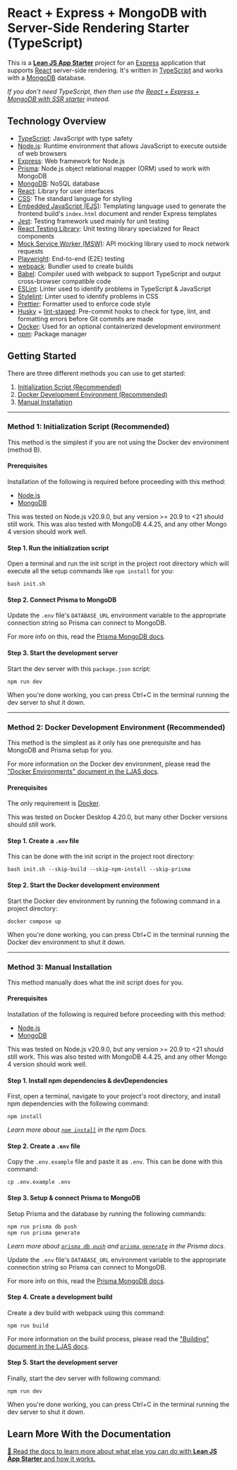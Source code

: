 # React + Express + MongoDB with Server-Side Rendering Starter (TypeScript)

This is a **[Lean JS App Starter](https://github.com/mattlean/lean-js-app-starter)** project for an [Express](https://expressjs.com) application that supports [React](https://react.dev) server-side rendering. It's written in [TypeScript](https://typescriptlang.org) and works with a [MongoDB](https://mongodb.com) database.

_If you don't need TypeScript, then then use the [React + Express + MongoDB with SSR starter](https://github.com/mattlean/lean-js-app-starter/tree/v1.0.0-dev/starters/react-express-mongo-ssr) instead._

## Technology Overview

-   [TypeScript](https://typescriptlang.org): JavaScript with type safety
-   [Node.js](https://nodejs.org): Runtime environment that allows JavaScript to execute outside of web browsers
-   [Express](https://expressjs.com): Web framework for Node.js
-   [Prisma](https://prisma.io): Node.js object relational mapper (ORM) used to work with MongoDB
-   [MongoDB](https://mongodb.com): NoSQL database
-   [React](https://react.dev): Library for user interfaces
-   [CSS](https://w3.org/Style/CSS/Overview.en.html): The standard language for styling
-   [Embedded JavaScript (EJS)](https://ejs.co): Templating language used to generate the frontend build's `index.html` document and render Express templates
-   [Jest](https://jestjs.io): Testing framework used mainly for unit testing
-   [React Testing Library](https://testing-library.com/docs/react-testing-library/intro): Unit testing library specialized for React components
-   [Mock Service Worker (MSW)](https://mswjs.io): API mocking library used to mock network requests
-   [Playwright](https://playwright.dev): End-to-end (E2E) testing
-   [webpack](https://webpack.js.org): Bundler used to create builds
-   [Babel](https://babeljs.io): Compiler used with webpack to support TypeScript and output cross-browser compatible code
-   [ESLint](https://eslint.org): Linter used to identify problems in TypeScript & JavaScript
-   [Stylelint](https://stylelint.io): Linter used to identify problems in CSS
-   [Prettier](https://prettier.io): Formatter used to enforce code style
-   [Husky](https://typicode.github.io/husky) + [lint-staged](https://github.com/okonet/lint-staged): Pre-commit hooks to check for type, lint, and formatting errors before Git commits are made
-   [Docker](https://docker.com): Used for an optional containerized development environment
-   [npm](https://npmjs.com): Package manager

## Getting Started

There are three different methods you can use to get started:

1. [Initialization Script (Recommended)](#method-1-initialization-script-recommended)
2. [Docker Development Environment (Recommended)](#method-2-docker-development-environment-recommended)
3. [Manual Installation](#method-3-manual-installation)

---

### Method 1: Initialization Script (Recommended)

This method is the simplest if you are not using the Docker dev environment (method B).

#### Prerequisites

Installation of the following is required before proceeding with this method:

-   [Node.js](https://nodejs.org/en/download/package-manager)
-   [MongoDB](hhttps://mongodb.com)

This was tested on Node.js v20.9.0, but any version >= 20.9 to <21 should still work. This was also tested with MongoDB 4.4.25, and any other Mongo 4 version should work well.

#### Step 1. Run the initialization script

Open a terminal and run the init script in the project root directory which will execute all the setup commands like `npm install` for you:

```console
bash init.sh
```

#### Step 2. Connect Prisma to MongoDB

Update the `.env` file's `DATABASE_URL` environment variable to the appropriate connection string so Prisma can connect to MongoDB.

For more info on this, read the [Prisma MongoDB docs](https://prisma.io/docs/orm/overview/databases/mongodb#connection-details).

#### Step 3. Start the development server

Start the dev server with this `package.json` script:

```console
npm run dev
```

When you're done working, you can press Ctrl+C in the terminal running the dev server to shut it down.

---

### Method 2: Docker Development Environment (Recommended)

This method is the simplest as it only has one prerequisite and has MongoDB and Prisma setup for you.

For more information on the Docker dev environment, please read the ["Docker Environments" document in the LJAS docs](https://github.com/mattlean/lean-js-app-starter/blob/v1.0.0-dev/docs/developing/docker-environments.md).

#### Prerequisites

The only requirement is [Docker](https://docker.com/get-started).

This was tested on Docker Desktop 4.20.0, but many other Docker versions should still work.

#### Step 1. Create a `.env` file

This can be done with the init script in the project root directory:

```console
bash init.sh --skip-build --skip-npm-install --skip-prisma
```

#### Step 2. Start the Docker development environment

Start the Docker dev environment by running the following command in a project directory:

```console
docker compose up
```

When you're done working, you can press Ctrl+C in the terminal running the Docker dev environment to shut it down.

---

### Method 3: Manual Installation

This method manually does what the init script does for you.

#### Prerequisites

Installation of the following is required before proceeding with this method:

-   [Node.js](https://nodejs.org/en/download/package-manager)
-   [MongoDB](hhttps://mongodb.com)

This was tested on Node.js v20.9.0, but any version >= 20.9 to <21 should still work. This was also tested with MongoDB 4.4.25, and any other Mongo 4 version should work well.

#### Step 1. Install npm dependencies & devDependencies

First, open a terminal, navigate to your project's root directory, and install npm dependencies with the following command:

```console
npm install
```

_Learn more about [`npm install`](https://docs.npmjs.com/cli/v10/commands/npm-install) in the npm Docs._

#### Step 2. Create a `.env` file

Copy the `.env.example` file and paste it as `.env`. This can be done with this command:

```console
cp .env.example .env
```

#### Step 3. Setup & connect Prisma to MongoDB

Setup Prisma and the database by running the following commands:

```console
npm run prisma db push
npm run prisma generate
```

_Learn more about [`prisma db push`](https://prisma.io/docs/orm/prisma-migrate/workflows/prototyping-your-schema) and [`prisma generate`](https://prisma.io/docs/orm/prisma-client/setup-and-configuration/generating-prisma-client) in the Prisma docs._

Update the `.env` file's `DATABASE_URL` environment variable to the appropriate connection string so Prisma can connect to MongoDB.

For more info on this, read the [Prisma MongoDB docs](https://prisma.io/docs/orm/overview/databases/mongodb#connection-details).

#### Step 4. Create a development build

Create a dev build with webpack using this command:

```console
npm run build
```

For more information on the build process, please read the ["Building" document in the LJAS docs](https://github.com/mattlean/lean-js-app-starter/blob/v1.0.0-dev/docs/building.md).

#### Step 5. Start the development server

Finally, start the dev server with following command:

```console
npm run dev
```

When you're done working, you can press Ctrl+C in the terminal running the dev server to shut it down.

## Learn More With the Documentation

[📖 Read the docs to learn more about what else you can do with **Lean JS App Starter** and how it works.](https://github.com/mattlean/lean-js-app-starter/tree/v1.0.0-dev/docs)
